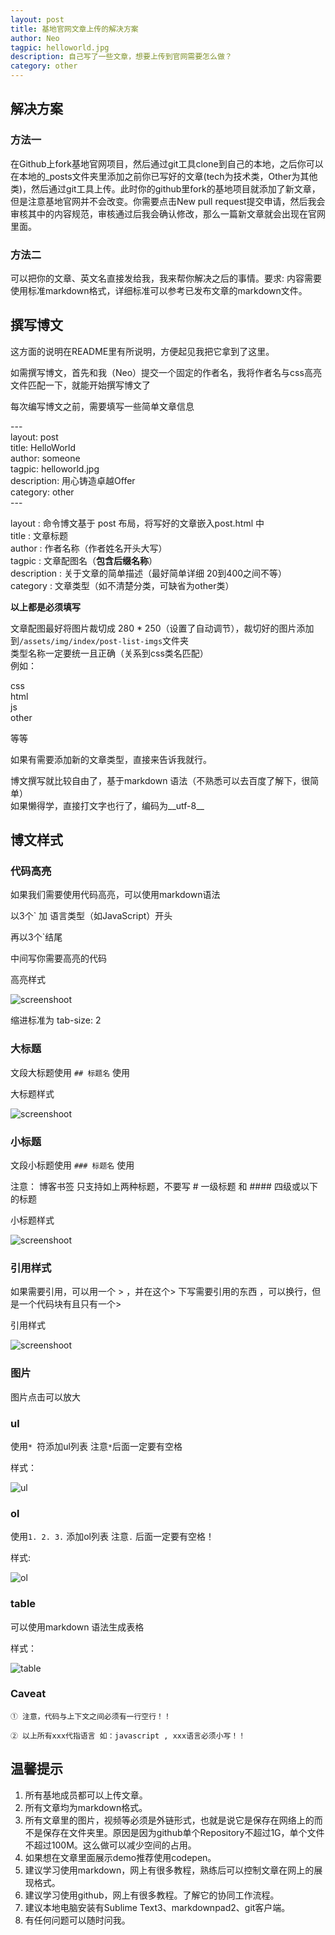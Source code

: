```yaml
---
layout: post 
title: 基地官网文章上传的解决方案 
author: Neo 
tagpic: helloworld.jpg 
description: 自己写了一些文章，想要上传到官网需要怎么做？ 
category: other 
---
```



## 解决方案

### 方法一

在Github上fork基地官网项目，然后通过git工具clone到自己的本地，之后你可以在本地的_posts文件夹里添加之前你已写好的文章(tech为技术类，Other为其他类)，然后通过git工具上传。此时你的github里fork的基地项目就添加了新文章，但是注意基地官网并不会改变。你需要点击New pull request提交申请，然后我会审核其中的内容规范，审核通过后我会确认修改，那么一篇新文章就会出现在官网里面。

### 方法二

可以把你的文章、英文名直接发给我，我来帮你解决之后的事情。要求: 内容需要使用标准markdown格式，详细标准可以参考已发布文章的markdown文件。

## 撰写博文

这方面的说明在README里有所说明，方便起见我把它拿到了这里。

如需撰写博文，首先和我（Neo）提交一个固定的作者名，我将作者名与css高亮文件匹配一下，就能开始撰写博文了

每次编写博文之前，需要填写一些简单文章信息

---<br/>
layout: post <br/>
title: HelloWorld <br/>
author: someone <br/>
tagpic: helloworld.jpg <br/>
description: 用心铸造卓越Offer <br/>
category: other <br/>
---<br/>


layout      : 命令博文基于 post 布局，将写好的文章嵌入post.html 中<br/>
title       : 文章标题<br/>
author      : 作者名称（作者姓名开头大写）<br/>
tagpic      : 文章配图名（__包含后缀名称__）<br/>
description : 关于文章的简单描述（最好简单详细 20到400之间不等）<br/>
category    : 文章类型（如不清楚分类，可缺省为other类）<br/>

__以上都是必须填写__

文章配图最好将图片裁切成 280 * 250（设置了自动调节），裁切好的图片添加到`/assets/img/index/post-list-imgs`文件夹<br/>
类型名称一定要统一且正确（关系到css类名匹配）<br/>
例如：

css<br/>
html<br/>
js<br/>
other<br/>

等等

如果有需要添加新的文章类型，直接来告诉我就行。

博文撰写就比较自由了，基于markdown 语法（不熟悉可以去百度了解下，很简单）<br/>
如果懒得学，直接打文字也行了，编码为__utf-8__

## 博文样式

### 代码高亮
 
如果我们需要使用代码高亮，可以使用markdown语法

以3个` 加 语言类型（如JavaScript）开头
   
再以3个`结尾

中间写你需要高亮的代码


高亮样式

![screenshoot](/assets/img/ReadMe/highlight.png)

缩进标准为 tab-size: 2

### 大标题

文段大标题使用 `## 标题名` 使用

大标题样式

![screenshoot](/assets/img/ReadMe/f-title.png)


### 小标题

文段小标题使用 `### 标题名` 使用

注意： 博客书签 只支持如上两种标题，不要写 # 一级标题 和 #### 四级或以下的标题

小标题样式

![screenshoot](/assets/img/ReadMe/s-title.png)


### 引用样式

如果需要引用，可以用一个 > ，并在这个> 下写需要引用的东西 ，可以换行，但是一个代码块有且只有一个>

引用样式

![screenshoot](/assets/img/ReadMe/quote.png)

### 图片

图片点击可以放大

### ul

使用`* `符添加ul列表 注意`*`后面一定要有空格

样式：

![ul](/assets/img/ReadMe/ul.png)

### ol

使用`1. 2. 3.` 添加ol列表 注意`.` 后面一定要有空格！

样式:

![ol](/assets/img/ReadMe/ol.png)

### table

可以使用markdown 语法生成表格

样式：

![table](/assets/img/ReadMe/table.png)

### Caveat 

`① 注意，代码与上下文之间必须有一行空行！！`

`② 以上所有xxx代指语言 如：javascript , xxx语言必须小写！！`

## 温馨提示

1. 所有基地成员都可以上传文章。
2. 所有文章均为markdown格式。
3. 所有文章里的图片，视频等必须是外链形式，也就是说它是保存在网络上的而不是保存在文件夹里。原因是因为github单个Repository不超过1G，单个文件不超过100M。这么做可以减少空间的占用。
4. 如果想在文章里面展示demo推荐使用codepen。
5. 建议学习使用markdown，网上有很多教程，熟练后可以控制文章在网上的展现格式。
6. 建议学习使用github，网上有很多教程。了解它的协同工作流程。
7. 建议本地电脑安装有Sublime Text3、markdownpad2、git客户端。
8. 有任何问题可以随时问我。